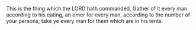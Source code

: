This is the thing which the LORD hath commanded, Gather of it every man according to his eating, an omer for every man, according to the number of your persons; take ye every man for them which are in his tents.
